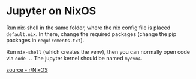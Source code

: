 # Jupyter on NixOS

Run nix-shell in the same folder, where the nix config file is placed `default.nix`.
In there, change the required packages (change the pip packages in `requirements.txt`).

Run `nix-shell` (which creates the venv), then you can normally open code via `code .`. The jupyter kernel should be named `myevn4`.

[source - r/NixOS](https://www.reddit.com/r/NixOS/comments/1706v6p/vs_code_with_jupyter_on_nixos/)